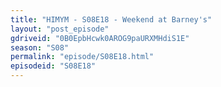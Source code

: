 ```yaml
---
title: "HIMYM - S08E18 - Weekend at Barney's"
layout: "post_episode"
gdriveid: "0B0EpbHcwk0AROG9paURXMHdiS1E"
season: "S08"
permalink: "episode/S08E18.html"
episodeid: "S08E18"
---
```

